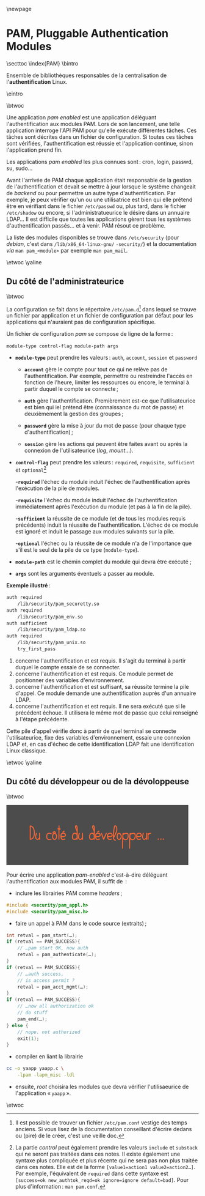 
\newpage


# PAM, Pluggable Authentication Modules

\secttoc
\index{PAM}
\bintro

Ensemble de bibliothèques responsables de la centralisation de
l'**authentification** Linux.

\eintro

\btwoc

Une application _pam enabled_ est une application déléguant l'authentification
aux modules PAM. Lors de son lancement, une telle application interroge l'API
PAM pour qu'elle exécute différentes tâches. Ces tâches sont décrites dans un
fichier de configuration. Si toutes ces tâches sont vérifiées,
l'authentification est réussie et l'application continue, sinon l'application
prend fin. 

Les applications _pam enabled_ les plus connues sont : cron, login, passwd, su,
sudo… 

Avant l'arrivée de PAM chaque application était responsable de la gestion de
l'authentification et devait se mettre à jour lorsque le système changeait de
_backend_ ou pour permettre un autre type d'authentification. Par exemple, je
peux vérifier qu'un ou une utilisatrice est bien qui elle prétend être en
vérifiant dans le fichier `/etc/passwd` ou, plus tard, dans le fichier
`/etc/shadow` ou encore, si l'administratueurice le désire dans un annuaire
LDAP… Il est difficile que toutes les applications gèrent tous les systèmes
d'authentification passés… et à venir. PAM résout ce problème. 

La liste des modules disponibles se trouve dans `/etc/security` (pour _debian_,
c'est dans `/lib/x86_64-linux-gnu/` `-security/`) et la documentation _via_ `man
pam_<module>` par exemple `man pam_mail`.

\etwoc
\yaline

## Du côté de l'administrateurice

\btwoc

La configuration se fait dans le répertoire `/etc/pam.d`[^f_074_1] dans lequel
se trouve un fichier par application et un fichier de configuration par défaut
pour les applications qui n'auraient pas de configuration spécifique. 

Un fichier de configuration _pam_ se compose de ligne de la forme : 

`module-type control-flag module-path args`

- **`module-type`** peut prendre les valeurs : `auth`, `account`, `session` et `password`

    - **`account`** gère le compte pour tout ce qui ne relève pas de l'authentification. Par exemple, permettre ou restreindre l'accès en fonction de l'heure, limiter les ressources ou encore, le terminal à partir duquel le compte se connecte ;

    - **`auth`** gère l'authentification. Premièrement est-ce que l'utilisateurice est bien qui iel prétend être (connaissance du mot de passe) et deuxièmement la gestion des groupes ;

    - **`password`** gère la mise à jour du mot de passe (pour chaque type d'authentification) ;

    - **`session`** gère les actions qui peuvent être faites avant ou après la connexion de l'utilisateurice (_log_, _mount_…). 

- **`control-flag`** peut prendre les valeurs : `required`, `requisite`, `sufficient` et `optional`[^f_074_2]

    -**`required`** l'échec du module induit l'échec de l'authentification après l'exécution de la pile de modules. 

    -**`requisite`** l'échec du module induit l'échec de l'authentification immédiatement après l'exécution du module (et pas à la fin de la pile).

    -**`sufficient`** la réussite de ce module (et de tous les modules requis précédents) induit la réussite de l'authentification. L'échec de ce module est ignoré et induit le passage aux modules suivants sur la pile. 

    -**`optional`** l'échec ou la réussite de ce module n'a de l'importance que s'il est le seul de la pile de ce type (`module-type`).

- **`module-path`** est le chemin complet du module qui devra être exécuté ;

- **`args`** sont les arguments éventuels a passer au module.



**Exemple illustré** : 

```{.bash .numberLines}
auth required 
    /lib/security/pam_securetty.so
auth required 
    /lib/security/pam_env.so
auth sufficient 
    /lib/security/pam_ldap.so
auth required 
    /lib/security/pam_unix.so
    try_first_pass
```
1. concerne l'authentification et est requis. Il s'agit du terminal à partir
   duquel le compte essaie de se connecter.
3. concerne l'authentification et est requis. Ce module permet de positionner
   des variables d'environnement. 
5. concerne l'authentification et est suffisant, sa réussite termine la pile
   d'appel. Ce module demande une authentification auprès d'un annuaire LDAP. 
7. concerne l'authentification et est requis. Il ne sera exécuté que si le
   précédent échoue. Il utilisera le même mot de passe que celui renseigné à
   l'étape précédente. 

Cette pile d'appel vérifie donc à partir de quel terminal se connecte
l'utilisateurice, fixe des variables d'environnement, essaie une connexion LDAP
et, en cas d'échec de cette identification LDAP fait une identification Linux
classique. 

\etwoc
\yaline

## Du côté du développeur ou de la dévoloppeuse

\btwoc

![](resources/images/pam-developpeurice.png)

Pour écrire une application _pam-enabled_ c'est-à-dire déléguant l'authentification aux modules PAM, il suffit de  : 

- inclure les librairies PAM comme _headers_ ; 

```c
#include <security/pam_appl.h>
#include <security/pam_misc.h>
```

- faire un appel à PAM dans le code source (extraits) ;

```c
int retval = pam_start(…);
if (retval == PAM_SUCCESS){
    // …pam start OK, now auth
    retval = pam_authenticate(…);
}
if (retval == PAM_SUCCESS){
    // …auth success, 
    // is access permit ? 
    retval = pam_acct_mgmt(…);
}
if (retval == PAM_SUCCESS){
    // …now all authorization ok
    // do stuff
    pam_end(…);
} else {
    // nope. not authorized
    exit(1); 
}
```

- compiler en liant la librairie

```bash
cc -o yaapp yaapp.c \
    -lpam -lapm_misc -ldl
```

- ensuite, _root_ choisira les modules que devra vérifier l'utilisaeurice de
  l'application « `yaapp` ». 

\etwoc

[^f_074_1]: Il est possible de trouver un fichier `/etc/pam.conf` vestige des temps anciens. Si vous lisez de la documentation conseillant d'écrire dedans ou (pire) de le créer, c'est une veille doc. 

[^f_074_2]: La partie _control_ peut également prendre les valeurs `include` et `substack` qui ne seront pas traitées dans ces notes. Il existe également une syntaxe plus compliquée et plus récente qui ne sera pas non plus traitée dans ces notes. Elle est de la forme `[value1=action1 value2=action2…]`. Par exemple, l'équivalent de `required` dans cette syntaxe est `[success=ok new_authtok_reqd=ok ignore=ignore default=bad]`. Pour plus d'information : `man pam.conf`. 